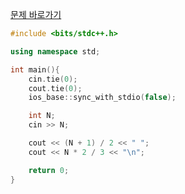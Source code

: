 [문제 바로가기](https://boj.kr/13270)

```c++
#include <bits/stdc++.h>

using namespace std;

int main(){
    cin.tie(0);
    cout.tie(0);
    ios_base::sync_with_stdio(false);

    int N;
    cin >> N;

    cout << (N + 1) / 2 << " ";
    cout << N * 2 / 3 << "\n";

    return 0;
}
```